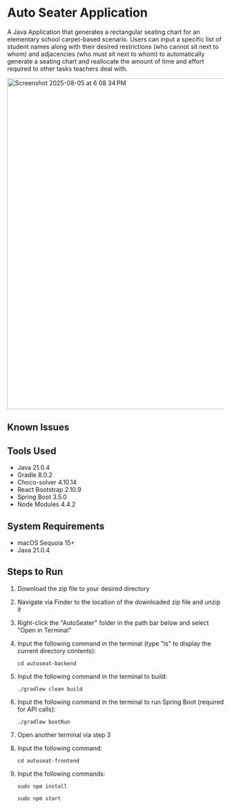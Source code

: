 # Auto Seater Application
A Java Application that generates a rectangular seating chart for an elementary school carpet-based scenario.
Users can input a specific list of student names along with their desired restrictions (who cannot sit next to whom)
and adjacencies (who must sit next to whom) to automatically generate a seating chart and reallocate the amount of time
and effort required to other tasks teachers deal with.

<img width="1440" height="765" alt="Screenshot 2025-08-05 at 6 08 34 PM" src="https://github.com/user-attachments/assets/c6ca4f35-5619-4a59-b378-d6fc3dbd473b" />

## Known Issues


## Tools Used
- Java 21.0.4
- Gradle 8.0.2
- Choco-solver 4.10.14
- React Bootstrap 2.10.9
- Spring Boot 3.5.0
- Node Modules 4.4.2

## System Requirements
- macOS Sequoia 15+
- Java 21.0.4

## Steps to Run

1. Download the zip file to your desired directory

2. Navigate via Finder to the location of the downloaded zip file and unzip it

3. Right-click the "AutoSeater" folder in the path bar below and select "Open in Terminal"

4. Input the following command in the terminal (type "ls" to display the current directory contents):

    `cd autoseat-backend`

5. Input the following command in the terminal to build:

    `./gradlew clean build`

6. Input the following command in the terminal to run Spring Boot (required for API calls):

    `./gradlew bootRun`

7. Open another terminal via step 3

8. Input the following command:

    `cd autoseat-frontend`

9. Input the following commands:

    `sudo npm install`

    `sudo npm start`
